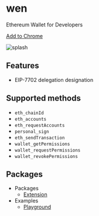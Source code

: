# wen

Ethereum Wallet for Developers

[Add to Chrome](https://chromewebstore.google.com/detail/wen/omfihmgdopplefnnekpaanlhmcffkeme)

![splash](https://github.com/user-attachments/assets/9e7d558a-7768-4666-9ad4-77981bb9abd3)



## Features

- EIP-7702 delegation designation

## Supported methods

- `eth_chainId`
- `eth_accounts`
- `eth_requestAccounts`
- `personal_sign`
- `eth_sendTransaction`
- `wallet_getPermissions`
- `wallet_requestPermissions`
- `wallet_revokePermissions`

## Packages

- Packages
  - [Extension](./packages/extension/)
- Examples
  - [Playground](./examples/playground/)
